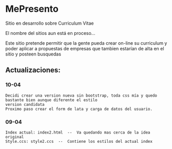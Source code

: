 # MePresento
Sitio en desarrollo sobre Curriculum Vitae

El nombre del sitios aun está en proceso...

Este sitio pretende permitir que la gente pueda crear on-line su curriculum y poder aplicar a propuestas de empresas que tambien estarían de alta en el sitio y posteen busquedas

## Actualizaciones:

### 10-04
	
	Decidi crear una version nueva sin bootstrap, toda css mía y quedo bastante bien aunque diferente el estilo
	version candidata
	Proximo paso crear el form de lata y carga de datos del usuario.

### 09-04

	Index actual: index2.html  --  Va quedando mas cerca de la idea original
	Style.ccs: style2.ccs  --  Contiene los estilos del actual index

	


